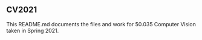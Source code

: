 ## CV2021
This README.md documents the files and work for 50.035 Computer Vision taken in Spring 2021.
